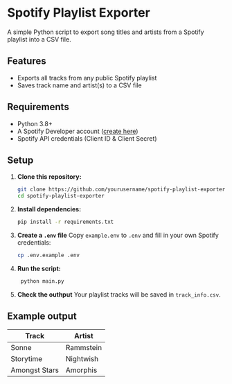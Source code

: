 # Spotify Playlist Exporter

A simple Python script to export song titles and artists from a Spotify playlist into a CSV file.

## Features
- Exports all tracks from any public Spotify playlist
- Saves track name and artist(s) to a CSV file

## Requirements
- Python 3.8+
- A Spotify Developer account ([create here](https://developer.spotify.com/dashboard/))
- Spotify API credentials (Client ID & Client Secret)

## Setup

1. **Clone this repository:**
   ```bash
   git clone https://github.com/yourusername/spotify-playlist-exporter.git
   cd spotify-playlist-exporter

1. **Install dependencies:**
    ```bash
    pip install -r requirements.txt

1. **Create a `.env` file**
Copy `example.env` to `.env` and fill in your own Spotify credentials:
   ```bash
   cp .env.example .env
   
1. **Run the script:**
    ```bash
     python main.py

1. **Check the outhput**
Your playlist tracks will be saved in `track_info.csv`.

## Example output

|Track|Artist|
|--|--|
|Sonne|Rammstein|
|Storytime|Nightwish|
|Amongst Stars|Amorphis|
